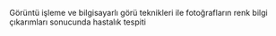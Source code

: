 Görüntü işleme ve bilgisayarlı görü teknikleri ile fotoğrafların renk bilgi çıkarımları sonucunda hastalık tespiti
